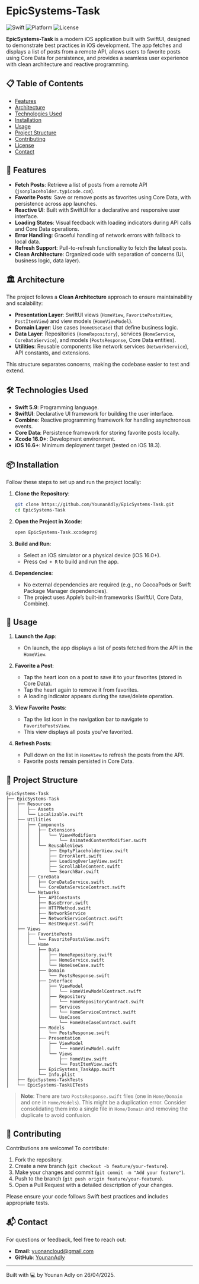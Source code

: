 # EpicSystems-Task

![Swift](https://img.shields.io/badge/Swift-5.9-orange.svg)
![Platform](https://img.shields.io/badge/Platform-iOS%2016.0+-blue.svg)
![License](https://img.shields.io/badge/License-MIT-green.svg)

**EpicSystems-Task** is a modern iOS application built with SwiftUI, designed to demonstrate best practices in iOS development. The app fetches and displays a list of posts from a remote API, allows users to favorite posts using Core Data for persistence, and provides a seamless user experience with clean architecture and reactive programming.

## 📋 Table of Contents
- [Features](#features)
- [Architecture](#architecture)
- [Technologies Used](#technologies-used)
- [Installation](#installation)
- [Usage](#usage)
- [Project Structure](#project-structure)
- [Contributing](#contributing)
- [License](#license)
- [Contact](#contact)

## 🌟 Features
- **Fetch Posts**: Retrieve a list of posts from a remote API (`jsonplaceholder.typicode.com`).
- **Favorite Posts**: Save or remove posts as favorites using Core Data, with persistence across app launches.
- **Reactive UI**: Built with SwiftUI for a declarative and responsive user interface.
- **Loading States**: Visual feedback with loading indicators during API calls and Core Data operations.
- **Error Handling**: Graceful handling of network errors with fallback to local data.
- **Refresh Support**: Pull-to-refresh functionality to fetch the latest posts.
- **Clean Architecture**: Organized code with separation of concerns (UI, business logic, data layer).

## 🏛 Architecture
The project follows a **Clean Architecture** approach to ensure maintainability and scalability:

- **Presentation Layer**: SwiftUI views (`HomeView`, `FavoritePostsView`, `PostItemView`) and view models (`HomeViewModel`).
- **Domain Layer**: Use cases (`HomeUseCase`) that define business logic.
- **Data Layer**: Repositories (`HomeRepository`), services (`HomeService`, `CoreDataService`), and models (`PostsResponse`, Core Data entities).
- **Utilities**: Reusable components like network services (`NetworkService`), API constants, and extensions.

This structure separates concerns, making the codebase easier to test and extend.

## 🛠 Technologies Used
- **Swift 5.9**: Programming language.
- **SwiftUI**: Declarative UI framework for building the user interface.
- **Combine**: Reactive programming framework for handling asynchronous events.
- **Core Data**: Persistence framework for storing favorite posts locally.
- **Xcode 16.0+**: Development environment.
- **iOS 16.6+**: Minimum deployment target (tested on iOS 18.3).

## 📦 Installation
Follow these steps to set up and run the project locally:

1. **Clone the Repository**:
   ```bash
   git clone https://github.com/YounanAdly/EpicSystems-Task.git
   cd EpicSystems-Task
   ```

2. **Open the Project in Xcode**:
   ```bash
   open EpicSystems-Task.xcodeproj
   ```

3. **Build and Run**:
   - Select an iOS simulator or a physical device (iOS 16.0+).
   - Press `Cmd + R` to build and run the app.

4. **Dependencies**:
   - No external dependencies are required (e.g., no CocoaPods or Swift Package Manager dependencies).
   - The project uses Apple’s built-in frameworks (SwiftUI, Core Data, Combine).

## 🚀 Usage
1. **Launch the App**:
   - On launch, the app displays a list of posts fetched from the API in the `HomeView`.

2. **Favorite a Post**:
   - Tap the heart icon on a post to save it to your favorites (stored in Core Data).
   - Tap the heart again to remove it from favorites.
   - A loading indicator appears during the save/delete operation.

3. **View Favorite Posts**:
   - Tap the list icon in the navigation bar to navigate to `FavoritePostsView`.
   - This view displays all posts you’ve favorited.

4. **Refresh Posts**:
   - Pull down on the list in `HomeView` to refresh the posts from the API.
   - Favorite posts remain persisted in Core Data.

## 📂 Project Structure
```
EpicSystems-Task
├── EpicSystems-Task
│   ├── Resources
│   │   ├── Assets
│   │   └── Localizable.swift
│   ├── Utilities
│   │   ├── Components
│   │   │   ├── Extensions
│   │   │   │   └── View+Modifiers
│   │   │   │       └── AnimatedContentModifier.swift
│   │   │   └── ReusableViews
│   │   │       ├── EmptyPlaceholderView.swift
│   │   │       ├── ErrorAlert.swift
│   │   │       ├── LoadingOverlayView.swift
│   │   │       ├── ScrollableContent.swift
│   │   │       └── SearchBar.swift
│   │   ├── CoreData
│   │   │   ├── CoreDataService.swift
│   │   │   └── CoreDataServiceContract.swift
│   │   └── Networks
│   │       ├── APIConstants
│   │       ├── BaseError.swift
│   │       ├── HTTPMethod.swift
│   │       ├── NetworkService
│   │       │── NetworkServiceContract.swift
│   │       └── RestRequest.swift
│   ├── Views
│   │   ├── FavoritePosts
│   │   │   └── FavoritePostsView.swift
│   │   └── Home
│   │       ├── Data
│   │       │   ├── HomeRepository.swift
│   │       │   ├── HomeService.swift
│   │       │   └── HomeUseCase.swift
│   │       ├── Domain
│   │       │   └── PostsResponse.swift
│   │       ├── Interface
│   │       │   ├── ViewModel
│   │       │   │   └── HomeViewModelContract.swift
│   │       │   ├── Repository
│   │       │   │   └── HomeRepositoryContract.swift
│   │       │   ├── Services
│   │       │   │   └── HomeServiceContract.swift
│   │       │   └── UseCases
│   │       │       └── HomeUseCaseContract.swift
│   │       ├── Models
│   │       │   └── PostsResponse.swift
│   │       ├── Presentation
│   │       │   ├── ViewModel
│   │       │   │   └── HomeViewModel.swift
│   │       │   └── Views
│   │       │       ├── HomeView.swift
│   │       │       └── PostItemView.swift
│   │       ├── EpicSystems_TaskApp.swift
│   │       └── Info.plist
│   ├── EpicSystems-TaskTests
│   └── EpicSystems-TaskUITests
```

> **Note**: There are two `PostsResponse.swift` files (one in `Home/Domain` and one in `Home/Models`). This might be a duplication error. Consider consolidating them into a single file in `Home/Domain` and removing the duplicate to avoid confusion.

## 🤝 Contributing
Contributions are welcome! To contribute:

1. Fork the repository.
2. Create a new branch (`git checkout -b feature/your-feature`).
3. Make your changes and commit (`git commit -m "Add your feature"`).
4. Push to the branch (`git push origin feature/your-feature`).
5. Open a Pull Request with a detailed description of your changes.

Please ensure your code follows Swift best practices and includes appropriate tests.

## 📬 Contact
For questions or feedback, feel free to reach out:
- **Email**: [yuonancloud@gmail.com](mailto:yuonancloud@gmail.com)
- **GitHub**: [YounanAdly](https://github.com/YounanAdly)

---

Built with 💻 by Younan Adly on 26/04/2025.
